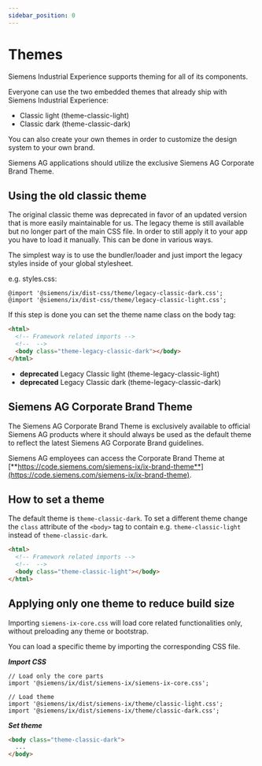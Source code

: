 ```yaml
---
sidebar_position: 0
---
```


# Themes

Siemens Industrial Experience supports theming for all of its components.

Everyone can use the two embedded themes that already ship with Siemens Industrial Experience:

- Classic light (theme-classic-light)
- Classic dark (theme-classic-dark)

You can also create your own themes in order to customize the design system to your own brand.

Siemens AG applications should utilize the exclusive Siemens AG Corporate Brand Theme.

## Using the old classic theme

The original classic theme was deprecated in favor of an updated version that is more easily maintainable for us.
The legacy theme is still available but no longer part of the main CSS file. In order to still apply it to your app you have to load it manually.
This can be done in various ways.

The simplest way is to use the bundler/loader and just import the legacy styles inside of your global stylesheet.

e.g. styles.css:
```
@import '@siemens/ix/dist-css/theme/legacy-classic-dark.css';
@import '@siemens/ix/dist-css/theme/legacy-classic-light.css';
```

If this step is done you can set the theme name class on the body tag:

```html
<html>
  <!-- Framework related imports -->
  <!--  -->
  <body class="theme-legacy-classic-dark"></body>
</html>
```

- **deprecated** Legacy Classic light (theme-legacy-classic-light)
- **deprecated** Legacy Classic dark (theme-legacy-classic-dark)

## Siemens AG Corporate Brand Theme

<div className="siemens-brand-section">

The Siemens AG Corporate Brand Theme is exclusively available to official Siemens AG products where it should always be used as the default theme to reflect the latest Siemens AG Corporate Brand guidelines.

Siemens AG employees can access the Corporate Brand Theme at [**https://code.siemens.com/siemens-ix/ix-brand-theme**](https://code.siemens.com/siemens-ix/ix-brand-theme).

</div>


## How to set a theme

The default theme is `theme-classic-dark`. To set a different theme change the `class` attribute of the `<body>` tag to contain e.g. `theme-classic-light` instead of `theme-classic-dark`.

```html
<html>
  <!-- Framework related imports -->
  <!--  -->
  <body class="theme-classic-light"></body>
</html>
```

## Applying only one theme to reduce build size

Importing `siemens-ix-core.css` will load core related functionalities only, without preloading any theme or bootstrap.

You can load a specific theme by importing the corresponding CSS file.

***Import CSS***

```tsx
// Load only the core parts
import '@siemens/ix/dist/siemens-ix/siemens-ix-core.css';

// Load theme
import '@siemens/ix/dist/siemens-ix/theme/classic-light.css';
import '@siemens/ix/dist/siemens-ix/theme/classic-dark.css';
```

***Set theme***

```html
<body class="theme-classic-dark">
  ...
</body>
```
